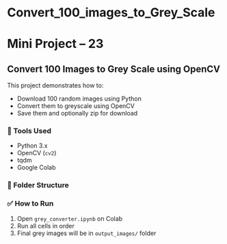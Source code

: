 # Convert_100_images_to_Grey_Scale
# Mini Project – 23

## Convert 100 Images to Grey Scale using OpenCV

This project demonstrates how to:
- Download 100 random images using Python
- Convert them to greyscale using OpenCV
- Save them and optionally zip for download

### 🔧 Tools Used
- Python 3.x
- OpenCV (`cv2`)
- tqdm
- Google Colab

### 📂 Folder Structure

### ✅ How to Run
1. Open `grey_converter.ipynb` on Colab
2. Run all cells in order
3. Final grey images will be in `output_images/` folder

